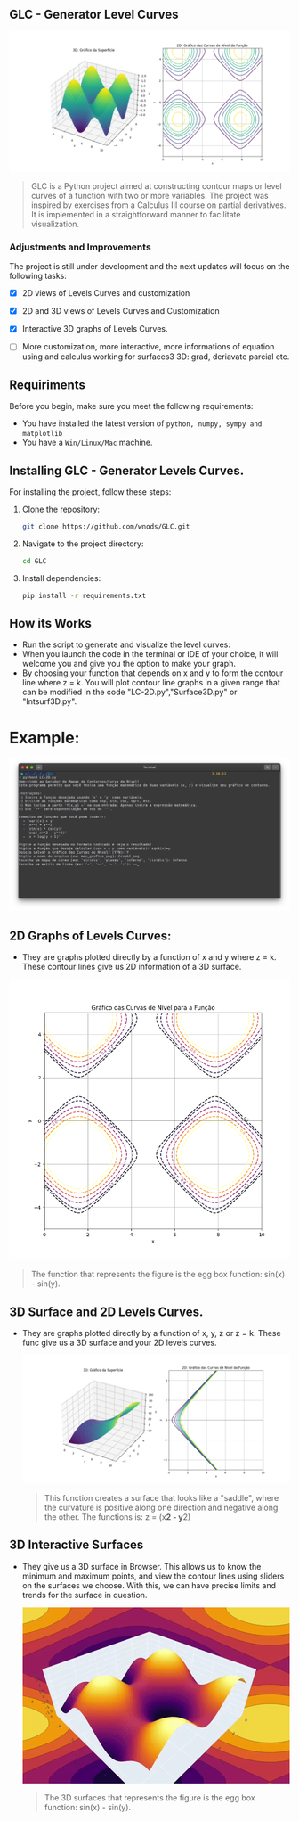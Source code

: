## GLC - Generator Level Curves

<img src="GLC/graphs/graph3.png" alt="img1">

> GLC is a Python project aimed at constructing contour maps or level curves of a function with two or more variables. The project was inspired by exercises from a Calculus III course on partial derivatives. It is implemented in a straightforward manner to facilitate visualization.

### Adjustments and Improvements

The project is still under development and the next updates will focus on the following tasks:

- [x] 2D views of Levels Curves and customization
- [x] 2D and 3D views of Levels Curves and Customization
- [x] Interactive 3D graphs of Levels Curves.
- [ ] More customization, more interactive, more informations of equation using and calculus working for surfaces3 3D: grad, deriavate parcial etc.


## Requiriments

Before you begin, make sure you meet the following requirements:

- You have installed the latest version of `python, numpy, sympy and matplotlib`
- You have a `Win/Linux/Mac` machine.

##  Installing GLC - Generator Levels Curves.

For installing the project, follow these steps:

1. Clone the repository:
    ```bash
    git clone https://github.com/wnods/GLC.git
    ```
2. Navigate to the project directory:
    ```bash
    cd GLC
    ```
3. Install dependencies:
    ```bash
    pip install -r requirements.txt
    ```

## How its Works
- Run the script to generate and visualize the level curves:
- When you launch the code in the terminal or IDE of your choice, it will welcome you and give you the option to make your graph.
- By choosing your function that depends on x and y to form the contour line where z = k. You will plot contour line graphs in a given range that can be modified in the code "LC-2D.py","Surface3D.py" or "Intsurf3D.py".

# Example:

<img src="GLC/examples/GLC_example.png" alt="img1">

## 2D Graphs of Levels Curves:
- They are graphs plotted directly by a function of x and y where z = k. These contour lines give us 2D information of a 3D surface.

 <img src="GLC/graphs/graph2.png" alt="img2">   

 > The function that represents the figure is the egg box function: sin(x) - sin(y).

## 3D Surface and 2D Levels Curves.

- They are graphs plotted directly by a function of x, y, z or z = k. These func give us a 3D surface and your 2D levels curves.

   <img src="GLC_3D/graphs/graph6.png" alt="img6">   

   > This function creates a surface that looks like a "saddle", where the curvature is positive along one direction and negative along the other. The functions is: z = (x**2 - y**2)

## 3D Interactive Surfaces

- They give us a 3D surface in Browser. This allows us to know the minimum and maximum points, and view the contour lines using sliders on the surfaces we choose. With this, we can have precise limits and trends for the surface in question.

  <img src="GLC_3D/graphs/graph7.gif" alt="gif6"> 

  > The 3D surfaces that represents the figure is the egg box function: sin(x) - sin(y).
  

